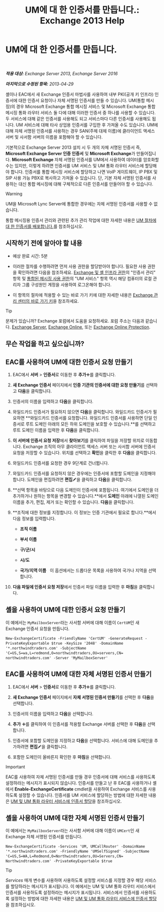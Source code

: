 ﻿---
title: 'UM에 대 한 인증서를 만듭니다.: Exchange 2013 Help'
TOCTitle: UM에 대 한 인증서를 만듭니다.
ms:assetid: 66807ee7-3d3f-482d-a3ac-d4e9baca3271
ms:mtpsurl: https://technet.microsoft.com/ko-kr/library/Dn205141(v=EXCHG.150)
ms:contentKeyID: 54651823
ms.date: 05/22/2018
mtps_version: v=EXCHG.150
ms.translationtype: MT
---

# UM에 대 한 인증서를 만듭니다.

 

_**적용 대상:** Exchange Server 2013, Exchange Server 2016_

_**마지막으로 수정된 항목:** 2013-04-29_

셸이나 EAC에서 새 Exchange 인증서 마법사를 사용하여 내부 PKI(공개 키 인프라) 인증서에 대한 인증서 요청이나 자체 서명된 인증서를 만들 수 있습니다. UM(통합 메시징)의 경우 Microsoft Exchange 통합 메시징 서비스 및 Microsoft Exchange 통합 메시징 통화 라우터 서비스 둘 다에 대해 이러한 인증서 중 하나를 사용할 수 있습니다. 두 서비스에 대해 같은 인증서를 사용해도 되고 서비스마다 다른 인증서를 사용해도 됩니다. UM 서비스에 대해 타사 상업용 인증서를 구입한 후 가져올 수도 있습니다. UM에 대해 자체 서명된 인증서를 사용하는 경우 SAN(주체 대체 이름)에 클라이언트 액세스 서버 및 사서함 서버의 이름을 포함해야 할 수 있습니다.

기본적으로 Exchange Server 2013 설치 시 두 개의 자체 서명된 인증서 즉, **Microsoft Exchange Server 인증 인증서** 및 **Microsoft Exchange**가 만들어집니다. **Microsoft Exchange** 자체 서명된 인증서를 UM에서 사용하여 데이터를 암호화할 수는 있지만, 이렇게 하려면 인증서를 UM 서비스 및 UM 통화 라우터 서비스에 할당해야 합니다. 인증서를 통합 메시징 서비스에 할당하고 나면 VoIP 게이트웨이, IP PBX 및 SIP 사용 가능 PBX로 복사하고 가져올 수 있습니다. 단, 기본 자체 서명된 인증서를 사용하는 대신 통합 메시징에 대해 구체적으로 다른 인증서를 만들어야 할 수 있습니다.


> [!WARNING]
> UM을 Microsoft Lync Server에 통합한 경우에는 자체 서명된 인증서를 사용할 수 없습니다.



통합 메시징용 인증서 관리와 관련된 추가 관리 작업에 대한 자세한 내용은 [UM 절차에 대 한 인증서를 배포합니다.](deploying-certificates-for-um-procedures-exchange-2013-help.md)를 참조하십시오.

## 시작하기 전에 알아야 할 내용

  - 예상 완료 시간: 5분

  - 이러한 절차를 수행하려면 먼저 사용 권한을 할당받아야 합니다. 필요한 사용 권한을 확인하려면 다음을 참조하세요. [Exchange 및 셸 인프라 권한](exchange-and-shell-infrastructure-permissions-exchange-2013-help.md)의 "인증서 관리" 항목 및 [통합된 메시징 사용 권한](unified-messaging-permissions-exchange-2013-help.md)의 "UM 서비스" 항목 역시 해당 컴퓨터의 로컬 관리자 그룹 구성원인 계정을 사용하여 로그온해야 합니다.

  - 이 항목의 절차에 적용할 수 있는 바로 가기 키에 대한 자세한 내용은 [Exchange 관리 센터의 바로 가기 키](keyboard-shortcuts-in-the-exchange-admin-center-exchange-online-protection-help.md)을 참조하세요.


> [!TIP]
> 문제가 있습니까? Exchange 포럼에서 도움을 요청하세요. 포럼 주소는 다음과 같습니다. <A href="https://go.microsoft.com/fwlink/p/?linkid=60612">Exchange Server</A>, <A href="https://go.microsoft.com/fwlink/p/?linkid=267542">Exchange Online</A>, 또는 <A href="https://go.microsoft.com/fwlink/p/?linkid=285351">Exchange Online Protection</A>.



## 무슨 작업을 하고 싶으십니까?

## EAC를 사용하여 UM에 대한 인증서 요청 만들기

1.  EAC에서 **서버** \> **인증서**로 이동한 후 **추가**![아이콘 추가](images/JJ218640.c1e75329-d6d7-4073-a27d-498590bbb558(EXCHG.150).gif "아이콘 추가")를 클릭합니다.

2.  **새 Exchange 인증서** 페이지에서 **인증 기관의 인증서에 대한 요청 만들기**를 선택하고 **다음**을 클릭합니다.

3.  인증서의 이름을 입력하고 **다음**을 클릭합니다.

4.  와일드카드 인증서가 필요하지 않으면 **다음**을 클릭합니다. 와일드카드 인증서가 필요하면 **와일드카드 인증서를 요청합니다. 와일드카드 인증서를 사용하면 단일 인증서로 루트 도메인 아래의 모든 하위 도메인을 보호할 수 있습니다.**를 선택하고 루트 도메인 이름을 입력한 후 **다음**을 클릭합니다.

5.  **이 서버에 인증서 요청 저장**에서 **찾아보기**를 클릭하여 파일을 저장할 위치로 이동합니다. Exchange 조직의 아무 클라이언트 액세스 서버 또는 사서함 서버에 인증서 요청을 저장할 수 있습니다. 위치를 선택하고 **확인**을 클릭한 후 **다음**을 클릭합니다.

6.  와일드카드 인증서를 요청한 경우 9단계로 건너뜁니다.

7.  와일드카드 인증서를 요청하지 않은 경우에는 인증서에 포함할 도메인을 지정해야 합니다. 도메인을 편집하려면 **편집**![편집 아이콘](images/JJ218640.6f53ccb2-1f13-4c02-bea0-30690e6ea71d(EXCHG.150).gif "편집 아이콘")을 클릭하고 **다음**을 클릭합니다.

8.  **선택 항목을 바탕으로 다음 도메인이 인증서에 포함됩니다. 여기에서 도메인을 더 추가하거나 원하는 항목을 변경할 수 있습니다.**에서 **도메인** 아래에 나열된 도메인 이름을 추가, 편집, 제거 또는 확인할 수 있습니다. **다음**을 클릭합니다.

9.  **조직에 대한 정보를 지정합니다. 이 정보는 인증 기관에서 필요로 합니다.**에서 다음 정보를 입력합니다.
    
      - **조직 이름**
    
      - **부서 이름**
    
      - **구/군/시**
    
      - **시/도**
    
      - **국가/지역 이름**   이 옵션에서는 드롭다운 목록을 사용하여 국가나 지역을 선택합니다.

10. **다음 파일에 인증서 요청 저장**에서 인증서 파일 이름을 입력한 후 **마침**을 클릭합니다.

## 셸을 사용하여 UM에 대한 인증서 요청 만들기

이 예에서는 `MyMailboxServer`라는 사서함 서버에 대해 이름이 `CertUM`인 새 Exchange 인증서 요청을 만듭니다.

    New-ExchangeCertificate -FriendlyName 'CertUM' -GenerateRequest -PrivateKeyExportable $true -KeySize '2048' -DomainName '*.northwindtraders.com' -SubjectName 'C=US,S=wa,L=redmond,O=northwindtraders,OU=servers,CN= northwindtraders.com' -Server 'MyMailboxServer'

## EAC를 사용하여 UM에 대한 자체 서명된 인증서 만들기

1.  EAC에서 **서버** \> **인증서**로 이동한 후 **추가**![아이콘 추가](images/JJ218640.c1e75329-d6d7-4073-a27d-498590bbb558(EXCHG.150).gif "아이콘 추가")를 클릭합니다.

2.  **새 Exchange 인증서** 페이지에서 **자체 서명된 인증서 만들기**를 선택한 후 **다음**을 선택합니다.

3.  인증서의 이름을 입력하고 **다음**을 선택합니다.

4.  **추가** ![아이콘 추가](images/JJ218640.c1e75329-d6d7-4073-a27d-498590bbb558(EXCHG.150).gif "아이콘 추가")를 클릭하여 이 인증서를 적용할 Exchange 서버를 선택한 후 **다음**을 선택합니다.

5.  인증서에 포함할 도메인을 지정하고 **다음**을 선택합니다. 서비스에 대해 도메인을 추가하려면 **편집**![편집 아이콘](images/JJ218640.6f53ccb2-1f13-4c02-bea0-30690e6ea71d(EXCHG.150).gif "편집 아이콘")을 클릭합니다.

6.  포함한 도메인이 올바른지 확인한 후 **마침**을 선택합니다.


> [!IMPORTANT]
> EAC를 사용하여 자체 서명된 인증서를 만들 경우 인증서에 대해 서비스를 사용하도록 설정하라는 메시지가 표시되지 않습니다. 인증서를 만들고 난 후 EAC를 사용하거나 셸에서 <STRONG>Enable-ExchangeCertificate</STRONG> cmdlet을 사용하여 Exchange 서비스를 사용하도록 설정할 수 있습니다. 인증서를 UM 서비스에 할당하는 방법에 대한 자세한 내용은 <A href="assign-a-certificate-to-the-um-and-um-call-router-services-exchange-2013-help.md">UM 및 UM 통화 라우터 서비스에 인증서 할당</A>을 참조하십시오.



## 셸을 사용하여 UM에 대한 자체 서명된 인증서 만들기

이 예에서는 `MyMailboxServer`라는 사서함 서버에 대해 이름이 `UMCert`인 새 Exchange 자체 서명된 인증서를 만듭니다.

    New-ExchangeCertificate -Services 'UM, UMCallRouter' -DomainName '*.northwindtraders.com' -FriendlyName 'UMSelfSigned' -SubjectName 'C=US,S=WA,L=Redmond,O=Northwindtraders,OU=Servers,CN= Northwindtraders.com' -PrivateKeyExportable $true


> [!TIP]
> <EM>Services</EM> 매개 변수를 사용하여 사용하도록 설정할 서비스를 지정할 경우 해당 서비스를 할당하라는 메시지가 표시됩니다. 이 예에서는 UM 및 UM 통화 라우터 서비스에서 인증서를 사용하도록 설정하라는 메시지가 표시됩니다. 서비스에서 인증서를 사용하도록 설정하는 방법에 대한 자세한 내용은 <A href="assign-a-certificate-to-the-um-and-um-call-router-services-exchange-2013-help.md">UM 및 UM 통화 라우터 서비스에 인증서 할당</A>을 참조하십시오.


